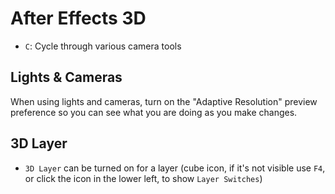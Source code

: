 # After Effects 3D

- `C`: Cycle through various camera tools

## Lights & Cameras

When using lights and cameras, turn on the "Adaptive Resolution" preview preference so you can see what you are doing as you make changes.

## 3D Layer

- `3D Layer` can be turned on for a layer (cube icon, if it's not visible use `F4`, or click the icon in the lower left, to show `Layer Switches`)